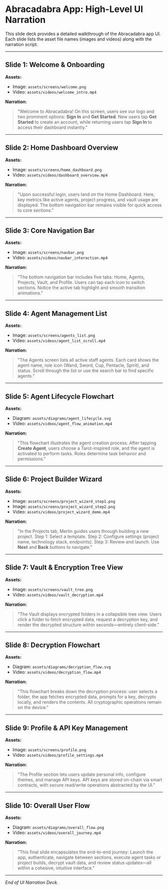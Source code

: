 # Abracadabra App: High-Level UI Narration

This slide deck provides a detailed walkthrough of the Abracadabra app UI. Each slide lists the asset file names (images and videos) along with the narration script.

---

## Slide 1: Welcome & Onboarding

**Assets:**
- Image: `assets/screens/welcome.png`
- Video: `assets/videos/welcome_intro.mp4`

**Narration:**
> "Welcome to Abracadabra! On this screen, users see our logo and two prominent options: **Sign In** and **Get Started**. New users tap **Get Started** to create an account, while returning users tap **Sign In** to access their dashboard instantly."

---

## Slide 2: Home Dashboard Overview

**Assets:**
- Image: `assets/screens/home_dashboard.png`
- Video: `assets/videos/dashboard_overview.mp4`

**Narration:**
> "Upon successful login, users land on the Home Dashboard. Here, key metrics like active agents, project progress, and vault usage are displayed. The bottom navigation bar remains visible for quick access to core sections."

---

## Slide 3: Core Navigation Bar

**Assets:**
- Image: `assets/screens/navbar.png`
- Video: `assets/videos/navbar_interaction.mp4`

**Narration:**
> "The bottom navigation bar includes five tabs: Home, Agents, Projects, Vault, and Profile. Users can tap each icon to switch sections. Notice the active tab highlight and smooth transition animations."

---

## Slide 4: Agent Management List

**Assets:**
- Image: `assets/screens/agents_list.png`
- Video: `assets/videos/agent_list_scroll.mp4`

**Narration:**
> "The Agents screen lists all active staff agents. Each card shows the agent name, role icon (Wand, Sword, Cup, Pentacle, Spirit), and status. Scroll through the list or use the search bar to find specific agents."

---

## Slide 5: Agent Lifecycle Flowchart

**Assets:**
- Diagram: `assets/diagrams/agent_lifecycle.svg`
- Video: `assets/videos/agent_flow_animation.mp4`

**Narration:**
> "This flowchart illustrates the agent creation process. After tapping **Create Agent**, users choose a Tarot-inspired role, and the agent is activated to perform tasks. Roles determine task behavior and permissions."

---

## Slide 6: Project Builder Wizard

**Assets:**
- Image: `assets/screens/project_wizard_step1.png`
- Image: `assets/screens/project_wizard_step2.png`
- Video: `assets/videos/project_wizard_demo.mp4`

**Narration:**
> "In the Projects tab, Merlin guides users through building a new project. Step 1: Select a template. Step 2: Configure settings (project name, technology stack, endpoints). Step 3: Review and launch. Use **Next** and **Back** buttons to navigate."

---

## Slide 7: Vault & Encryption Tree View

**Assets:**
- Image: `assets/screens/vault_tree.png`
- Video: `assets/videos/vault_decryption.mp4`

**Narration:**
> "The Vault displays encrypted folders in a collapsible tree view. Users click a folder to fetch encrypted data, request a decryption key, and render the decrypted structure within seconds—entirely client-side."

---

## Slide 8: Decryption Flowchart

**Assets:**
- Diagram: `assets/diagrams/decryption_flow.svg`
- Video: `assets/videos/decryption_flow.mp4`

**Narration:**
> "This flowchart breaks down the decryption process: user selects a folder, the app fetches encrypted data, prompts for a key, decrypts locally, and renders the contents. All cryptographic operations remain on the device."

---

## Slide 9: Profile & API Key Management

**Assets:**
- Image: `assets/screens/profile.png`
- Video: `assets/videos/profile_settings.mp4`

**Narration:**
> "The Profile section lets users update personal info, configure themes, and manage API keys. API keys are stored on-chain via smart contracts, with secure read/write operations abstracted by the UI."

---

## Slide 10: Overall User Flow

**Assets:**
- Diagram: `assets/diagrams/overall_flow.png`
- Video: `assets/videos/overall_journey.mp4`

**Narration:**
> "This final slide encapsulates the end-to-end journey: Launch the app, authenticate, navigate between sections, execute agent tasks or project builds, decrypt vault data, and review status updates—all within a cohesive, intuitive interface."

---

*End of UI Narration Deck.*

